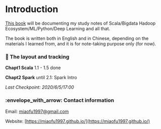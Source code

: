# Introduction

[This book](https://miaofu1997.gitbook.io/study-notes/) will be documenting my study notes of Scala/Bigdata Hadoop Ecosystem/ML/Python/Deep Learning and all that.&#x20;

The book is written both in English and in Chinese, depending on the materials I learned from, and it is for note-taking purpose only (for now).&#x20;



### :ledger: The layout and tracking

**Chapt1 Scala** 1.1 - 1.5 done

**Chapt2 Spark** until 2.1: Spark Intro

_Last Checkpoint: 2020/6/5/17:00_

####

### :envelope\_with\_arrow: Contact information

Email: miaofu1997@gmail.com

Website: [https://miaofu1997.github.io/](https://miaofu1997.github.io/)

